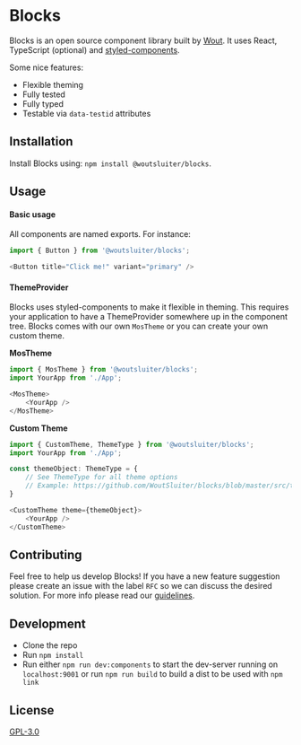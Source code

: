 # Blocks

Blocks is an open source component library built by [Wout](https://www.woutsluiter.com). It uses React, TypeScript (optional) and [styled-components](https://www.styled-components.com/).

Some nice features:
- Flexible theming
- Fully tested
- Fully typed
- Testable via `data-testid` attributes

## Installation

Install Blocks using: `npm install @woutsluiter/blocks`.

## Usage
#### Basic usage
All components are named exports. For instance:

```typescript
import { Button } from '@woutsluiter/blocks';

<Button title="Click me!" variant="primary" />
```

#### ThemeProvider

Blocks uses styled-components to make it flexible in theming. This requires your application to have a ThemeProvider somewhere up in the component tree. Blocks comes with our own `MosTheme` or you can create your own custom theme.

**MosTheme**
```typescript
import { MosTheme } from '@woutsluiter/blocks';
import YourApp from './App';

<MosTheme>
    <YourApp />
</MosTheme>
```
 
**Custom Theme**
```typescript
import { CustomTheme, ThemeType } from '@woutsluiter/blocks';
import YourApp from './App';

const themeObject: ThemeType = {
    // See ThemeType for all theme options
    // Example: https://github.com/WoutSluiter/blocks/blob/master/src/themes/MosTheme/MosTheme.theme.ts
}

<CustomTheme theme={themeObject}>
    <YourApp />
</CustomTheme>
```

## Contributing

Feel free to help us develop Blocks! If you have a new feature suggestion please create an issue with the label `RFC` so we can discuss the desired solution. For more info please read our 
[guidelines](https://github.com/WoutSluiter/blocks/blob/master/CONTRIBUTING.md).

## Development
- Clone the repo
- Run `npm install`
- Run either `npm run dev:components` to start the dev-server running on `localhost:9001` or run `npm run build` to build a dist 
to be used with `npm link`

## License

[GPL-3.0](https://opensource.org/licenses/GPL-3.0/)
